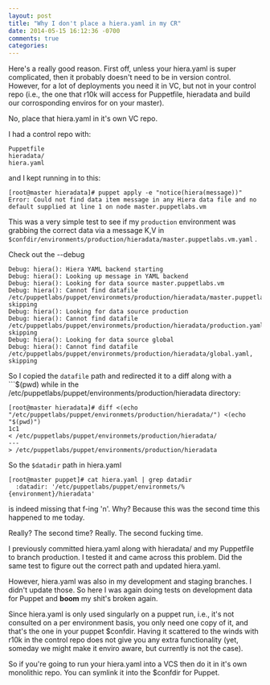 ```yaml
---
layout: post
title: "Why I don't place a hiera.yaml in my CR"
date: 2014-05-15 16:12:36 -0700
comments: true
categories: 
---
```

Here's a really good reason. First off, unless your hiera.yaml is super complicated, then it probably doesn't need to be in version control. However, for a lot of deployments you need it in VC, but not in your control repo (i.e., the one that r10k will access for Puppetfile, hieradata and build our corrosponding enviros for on your master).

No, place that hiera.yaml in it's own VC repo. 

I had a control repo with:

```
Puppetfile
hieradata/
hiera.yaml
```

and I kept running in to this:

```
[root@master hieradata]# puppet apply -e "notice(hiera(message))"
Error: Could not find data item message in any Hiera data file and no default supplied at line 1 on node master.puppetlabs.vm
```

This was a very simple test to see if my ```production``` environment was grabbing the correct data via a message K,V in ```$confdir/environments/production/hieradata/master.puppetlabs.vm.yaml``` . 

Check out the --debug

```
Debug: hiera(): Hiera YAML backend starting
Debug: hiera(): Looking up message in YAML backend
Debug: hiera(): Looking for data source master.puppetlabs.vm
Debug: hiera(): Cannot find datafile /etc/puppetlabs/puppet/environmets/production/hieradata/master.puppetlabs.vm.yaml, skipping
Debug: hiera(): Looking for data source production
Debug: hiera(): Cannot find datafile /etc/puppetlabs/puppet/environmets/production/hieradata/production.yaml, skipping
Debug: hiera(): Looking for data source global
Debug: hiera(): Cannot find datafile /etc/puppetlabs/puppet/environmets/production/hieradata/global.yaml, skipping
```

So I copied the ```datafile``` path and redirected it to a diff along with a ```$(pwd) while in the /etc/puppetlabs/puppet/environments/production/hieradata directory:

```
[root@master hieradata]# diff <(echo "/etc/puppetlabs/puppet/environmets/production/hieradata/") <(echo "$(pwd)")
1c1
< /etc/puppetlabs/puppet/environmets/production/hieradata/
---
> /etc/puppetlabs/puppet/environments/production/hieradata
```

So the ```$datadir``` path in hiera.yaml

```
[root@master puppet]# cat hiera.yaml | grep datadir
  :datadir: '/etc/puppetlabs/puppet/environmets/%{environment}/hieradata'
```

is indeed missing that f-ing 'n'. Why? Because this was the second time this happened to me today. 

Really? The second time? Really. The second fucking time. 

I previously committed hiera.yaml along with hieradata/ and my Puppetfile to branch production. I tested it and came across this problem. Did the same test to figure out the correct path and updated hiera.yaml. 

However, hiera.yaml was also in my development and staging branches. I didn't update those. So here I was again doing tests on development data for Puppet and **boom** my shit's broken again. 

Since hiera.yaml is only used singularly on a puppet run, i.e., it's not consulted on a per environment basis, you only need one copy of it, and that's the one in your puppet $confdir. Having it scattered to the winds with r10k in the control repo does not give you any extra functionality (yet, someday we might make it enviro aware, but currently is not the case). 

So if you're going to run your hiera.yaml into a VCS then do it in it's own monolithic repo. You can symlink it into the $confdir for Puppet. 

